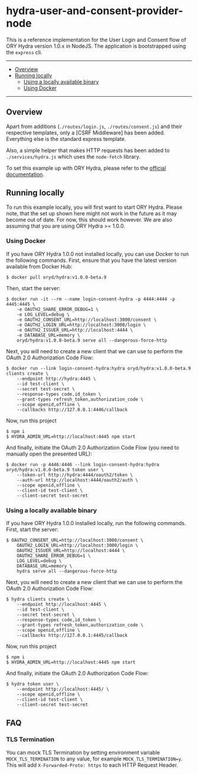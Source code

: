 # hydra-user-and-consent-provider-node

This is a reference implementation for the User Login and Consent flow of ORY Hydra version 1.0.x in NodeJS. The
application is bootstrapped using the `express` cli.

---

<!-- START doctoc generated TOC please keep comment here to allow auto update -->
<!-- DON'T EDIT THIS SECTION, INSTEAD RE-RUN doctoc TO UPDATE -->

- [Overview](#overview)
- [Running locally](#running-locally)
  - [Using a locally available binary](#using-a-locally-available-binary)
  - [Using Docker](#using-docker)

<!-- END doctoc generated TOC please keep comment here to allow auto update -->

---

## Overview

Apart from additions (`./routes/login.js`, `./routes/consent.js`) and their respective templates, only a [CSRF Middleware]
has been added. Everything else is the standard express template.

Also, a simple helper that makes HTTP requests has been added to `./services/hydra.js` which uses the `node-fetch`
library.

To set this example up with ORY Hydra, please refer to the [official documentation](https://www.ory.sh/docs).

## Running locally

To run this example locally, you will first want to start ORY Hydra. Please note, that the set up shown here might not
work in the future as it may become out of date. For now, this should work however. We are also assuming that you are
using ORY Hydra >= 1.0.0.

### Using Docker

If you have ORY Hydra 1.0.0 not installed locally, you can use Docker to run the following commands. First, ensure
that you have the latest version available from Docker Hub:

```
$ docker pull oryd/hydra:v1.0.0-beta.9
```

Then, start the server:

```
$ docker run -it --rm --name login-consent-hydra -p 4444:4444 -p 4445:4445 \
    -e OAUTH2_SHARE_ERROR_DEBUG=1 \
    -e LOG_LEVEL=debug \
    -e OAUTH2_CONSENT_URL=http://localhost:3000/consent \
    -e OAUTH2_LOGIN_URL=http://localhost:3000/login \
    -e OAUTH2_ISSUER_URL=http://localhost:4444 \
    -e DATABASE_URL=memory \
    oryd/hydra:v1.0.0-beta.9 serve all --dangerous-force-http
```

Next, you will need to create a new client that we can use to perform the OAuth 2.0 Authorization Code Flow:

```
$ docker run --link login-consent-hydra:hydra oryd/hydra:v1.0.0-beta.9 clients create \
    --endpoint http://hydra:4445 \
    --id test-client \
    --secret test-secret \
    --response-types code,id_token \
    --grant-types refresh_token,authorization_code \
    --scope openid,offline \
    --callbacks http://127.0.0.1:4446/callback
```

Now, run this project

```
$ npm i
$ HYDRA_ADMIN_URL=http://localhost:4445 npm start
```

And finally, initiate the OAuth 2.0 Authorization Code Flow (you need to manually open the presented URL):

```
$ docker run -p 4446:4446 --link login-consent-hydra:hydra oryd/hydra:v1.0.0-beta.9 token user \
    --token-url http://hydra:4444/oauth2/token \
    --auth-url http://localhost:4444/oauth2/auth \
    --scope openid,offline \
    --client-id test-client \
    --client-secret test-secret
```

### Using a locally available binary

If you have ORY Hydra 1.0.0 installed locally, run the following commands. First, start the server:

```
$ OAUTH2_CONSENT_URL=http://localhost:3000/consent \
    OAUTH2_LOGIN_URL=http://localhost:3000/login \
    OAUTH2_ISSUER_URL=http://localhost:4444 \
    OAUTH2_SHARE_ERROR_DEBUG=1 \
    LOG_LEVEL=debug \
    DATABASE_URL=memory \
    hydra serve all --dangerous-force-http
```

Next, you will need to create a new client that we can use to perform the OAuth 2.0 Authorization Code Flow:

```
$ hydra clients create \
    --endpoint http://localhost:4445 \
    --id test-client \
    --secret test-secret \
    --response-types code,id_token \
    --grant-types refresh_token,authorization_code \
    --scope openid,offline \
    --callbacks http://127.0.0.1:4445/callback
```

Now, run this project

```
$ npm i
$ HYDRA_ADMIN_URL=http://localhost:4445 npm start
```

And finally, initiate the OAuth 2.0 Authorization Code Flow:

```
$ hydra token user \
    --endpoint http://localhost:4445/ \
    --scope openid,offline \
    --client-id test-client \
    --client-secret test-secret
```

## FAQ

### TLS Termination

You can mock TLS Termination by setting environment variable `MOCK_TLS_TERMINATION` to any value, for example `MOCK_TLS_TERMINATION=y`.
This will add `X-Forwarded-Proto: https` to each HTTP Request Header.
